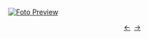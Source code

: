 [![Foto Preview](preview/n392.avif)](https://20essentials.github.io/project-000-392)

<div align="center" style="display: flex; justify-content: center;">
  <a  href="https://github.com/20essentials/project-000-391" target="_blank">&#8592;</a>
  &nbsp;&nbsp;
  <a  href="https://github.com/20essentials/project-000-393" target="_blank">&#8594;</a>
</div>
